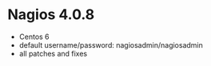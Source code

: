 # Nagios 4.0.8
- Centos 6
- default username/password: nagiosadmin/nagiosadmin
- all patches and fixes
